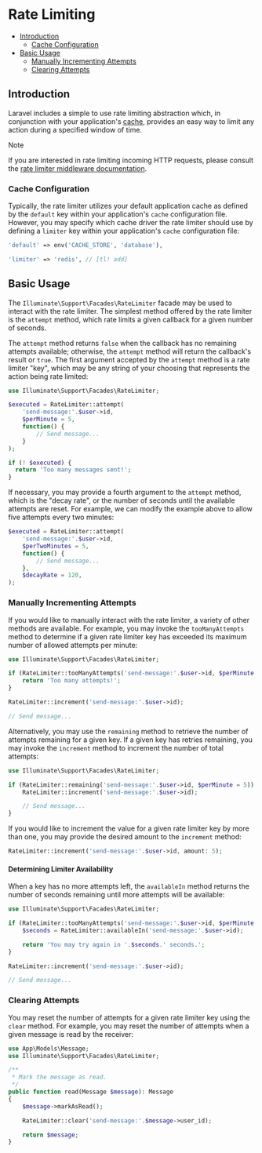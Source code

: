 # Rate Limiting

- [Introduction](#introduction)
    - [Cache Configuration](#cache-configuration)
- [Basic Usage](#basic-usage)
    - [Manually Incrementing Attempts](#manually-incrementing-attempts)
    - [Clearing Attempts](#clearing-attempts)

<a name="introduction"></a>
## Introduction

Laravel includes a simple to use rate limiting abstraction which, in conjunction with your application's [cache](cache), provides an easy way to limit any action during a specified window of time.

> [!NOTE]
> If you are interested in rate limiting incoming HTTP requests, please consult the [rate limiter middleware documentation](/docs/{{version}}/routing#rate-limiting).

<a name="cache-configuration"></a>
### Cache Configuration

Typically, the rate limiter utilizes your default application cache as defined by the `default` key within your application's `cache` configuration file. However, you may specify which cache driver the rate limiter should use by defining a `limiter` key within your application's `cache` configuration file:

```php
'default' => env('CACHE_STORE', 'database'),

'limiter' => 'redis', // [tl! add]
```

<a name="basic-usage"></a>
## Basic Usage

The `Illuminate\Support\Facades\RateLimiter` facade may be used to interact with the rate limiter. The simplest method offered by the rate limiter is the `attempt` method, which rate limits a given callback for a given number of seconds.

The `attempt` method returns `false` when the callback has no remaining attempts available; otherwise, the `attempt` method will return the callback's result or `true`. The first argument accepted by the `attempt` method is a rate limiter "key", which may be any string of your choosing that represents the action being rate limited:

```php
use Illuminate\Support\Facades\RateLimiter;

$executed = RateLimiter::attempt(
    'send-message:'.$user->id,
    $perMinute = 5,
    function() {
        // Send message...
    }
);

if (! $executed) {
  return 'Too many messages sent!';
}
```

If necessary, you may provide a fourth argument to the `attempt` method, which is the "decay rate", or the number of seconds until the available attempts are reset. For example, we can modify the example above to allow five attempts every two minutes:

```php
$executed = RateLimiter::attempt(
    'send-message:'.$user->id,
    $perTwoMinutes = 5,
    function() {
        // Send message...
    },
    $decayRate = 120,
);
```

<a name="manually-incrementing-attempts"></a>
### Manually Incrementing Attempts

If you would like to manually interact with the rate limiter, a variety of other methods are available. For example, you may invoke the `tooManyAttempts` method to determine if a given rate limiter key has exceeded its maximum number of allowed attempts per minute:

```php
use Illuminate\Support\Facades\RateLimiter;

if (RateLimiter::tooManyAttempts('send-message:'.$user->id, $perMinute = 5)) {
    return 'Too many attempts!';
}

RateLimiter::increment('send-message:'.$user->id);

// Send message...
```

Alternatively, you may use the `remaining` method to retrieve the number of attempts remaining for a given key. If a given key has retries remaining, you may invoke the `increment` method to increment the number of total attempts:

```php
use Illuminate\Support\Facades\RateLimiter;

if (RateLimiter::remaining('send-message:'.$user->id, $perMinute = 5)) {
    RateLimiter::increment('send-message:'.$user->id);

    // Send message...
}
```

If you would like to increment the value for a given rate limiter key by more than one, you may provide the desired amount to the `increment` method:

```php
RateLimiter::increment('send-message:'.$user->id, amount: 5);
```

<a name="determining-limiter-availability"></a>
#### Determining Limiter Availability

When a key has no more attempts left, the `availableIn` method returns the number of seconds remaining until more attempts will be available:

```php
use Illuminate\Support\Facades\RateLimiter;

if (RateLimiter::tooManyAttempts('send-message:'.$user->id, $perMinute = 5)) {
    $seconds = RateLimiter::availableIn('send-message:'.$user->id);

    return 'You may try again in '.$seconds.' seconds.';
}

RateLimiter::increment('send-message:'.$user->id);

// Send message...
```

<a name="clearing-attempts"></a>
### Clearing Attempts

You may reset the number of attempts for a given rate limiter key using the `clear` method. For example, you may reset the number of attempts when a given message is read by the receiver:

```php
use App\Models\Message;
use Illuminate\Support\Facades\RateLimiter;

/**
 * Mark the message as read.
 */
public function read(Message $message): Message
{
    $message->markAsRead();

    RateLimiter::clear('send-message:'.$message->user_id);

    return $message;
}
```
